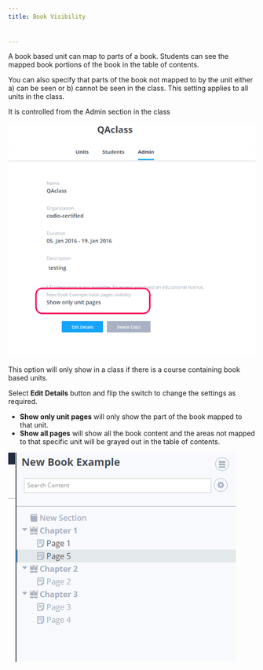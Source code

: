 ```yaml
---
title: Book Visibility


---
```


A book based unit can map to parts of a book. Students can see the mapped book portions of the book in the table of contents.

You can also specify that parts of the book not mapped to by the unit either a) can be seen or b) cannot be seen in the class. This setting applies to all units in the class.

It is controlled from the Admin section in the class

<img alt="Book Visibility" src="/img/bookpages.png" class="simple"/>

This option will only show in a class if there is a course containing book based units.

Select **Edit Details** button and flip the switch to change the settings as required.

- **Show only unit pages** will only show the part of the book mapped to that unit.
- **Show all pages** will show all the book content and the areas not mapped to that specific unit will be grayed out in the table of contents.

<img alt="Show all pages" src="/img/bookshowallpages.png" class="simple"/>



